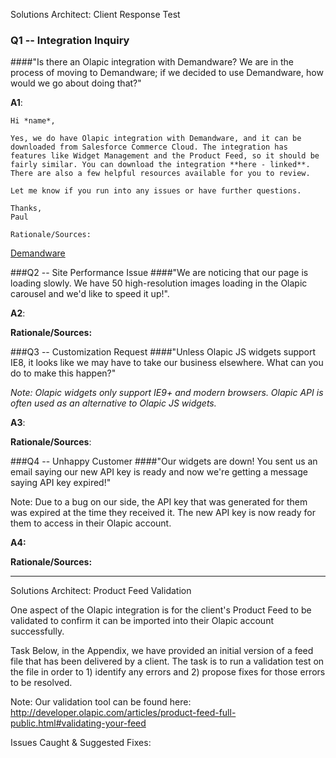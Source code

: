 

Solutions Architect: Client Response Test

### Q1 -- Integration Inquiry ###

####"Is there an Olapic integration with Demandware? We are in the process of moving to Demandware; if we decided to use Demandware, how would we go about doing that?"

**A1**:
```
Hi *name*,

Yes, we do have Olapic integration with Demandware, and it can be downloaded from Salesforce Commerce Cloud. The integration has features like Widget Management and the Product Feed, so it should be fairly similar. You can download the integration **here - linked**. There are also a few helpful resources available for you to review.

Let me know if you run into any issues or have further questions.

Thanks,
Paul

Rationale/Sources:
```

[Demandware](http://www.demandware.com/link-marketplace/olapic)


###Q2 -- Site Performance Issue
####"We are noticing that our page is loading slowly. We have 50 high-resolution images loading in the Olapic carousel and we'd like to speed it up!".

**A2**:




**Rationale/Sources:**

###Q3 -- Customization Request
####"Unless Olapic JS widgets support IE8, it looks like we may have to take our business elsewhere. What can you do to make this happen?"

*Note: Olapic widgets only support IE9+ and modern browsers. Olapic API is often used as an alternative to Olapic JS widgets.*

**A3**:






**Rationale/Sources**:


###Q4 -- Unhappy Customer
####"Our widgets are down! You sent us an email saying our new API key is ready and now we're getting a message saying API key expired!"

Note: Due to a bug on our side, the API key that was generated for them was expired at the time they received it. The new API key is now ready
for them to access in their Olapic account.


**A4:**


**Rationale/Sources:**


---------------------------------------------------------------------------------------

Solutions Architect: Product Feed Validation

One aspect of the Olapic integration is for the client's Product Feed to be validated to confirm it can be imported into their Olapic account
successfully.

Task
Below, in the Appendix, we have provided an initial version of a feed file that has been delivered by a client. The task is to run a validation test on
the file in order to 1) identify any errors and 2) propose fixes for those errors to be resolved.

Note:
Our validation tool can be found here: http://developer.olapic.com/articles/product-feed-full-public.html#validating-your-feed


Issues Caught & Suggested Fixes:

